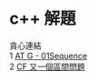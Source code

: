 # c++ 解題
貪心連結  
1 [AT G - 01Sequence](https://atcoder.jp/contests/abc216/tasks/abc216_g)  
2 [CF 又一個區間問題](https://codeforces.com/group/CaGRR8aOQ6/contest/341902/problem/C)  
